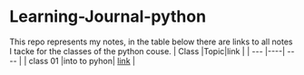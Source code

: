 # Learning-Journal-python
This repo represents my notes, in the table below there are links to all notes I tacke for the classes of the python couse.
| Class |Topic|link |
| --- |----| ---- |
| class 01  |into to pyhon| [link](Class-01.md) |

